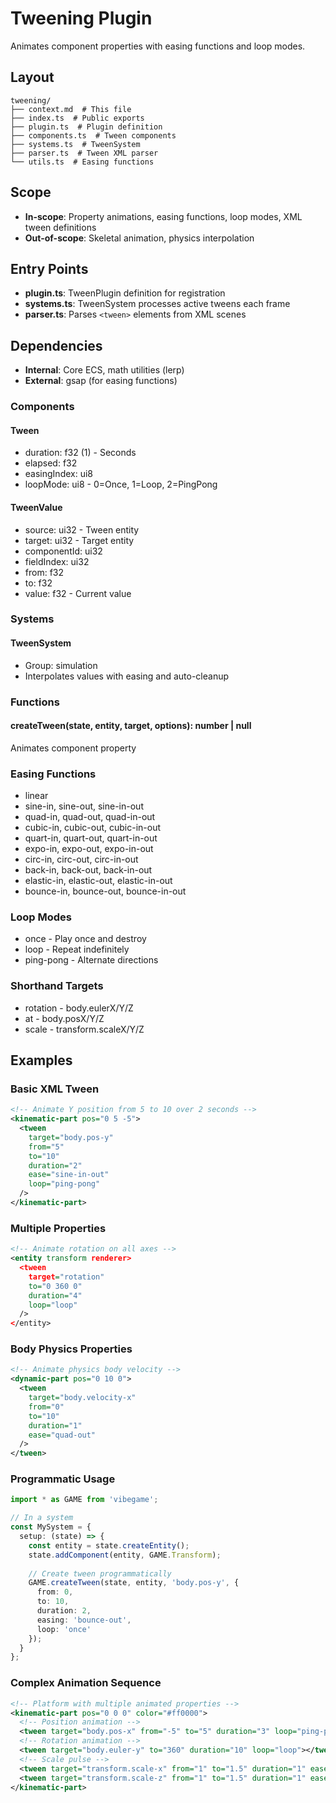 # Tweening Plugin

<!-- LLM:OVERVIEW -->
Animates component properties with easing functions and loop modes.
<!-- /LLM:OVERVIEW -->

## Layout

```
tweening/
├── context.md  # This file
├── index.ts  # Public exports
├── plugin.ts  # Plugin definition
├── components.ts  # Tween components
├── systems.ts  # TweenSystem
├── parser.ts  # Tween XML parser
└── utils.ts  # Easing functions
```

## Scope

- **In-scope**: Property animations, easing functions, loop modes, XML tween definitions
- **Out-of-scope**: Skeletal animation, physics interpolation

## Entry Points

- **plugin.ts**: TweenPlugin definition for registration
- **systems.ts**: TweenSystem processes active tweens each frame
- **parser.ts**: Parses `<tween>` elements from XML scenes

## Dependencies

- **Internal**: Core ECS, math utilities (lerp)
- **External**: gsap (for easing functions)

<!-- LLM:REFERENCE -->
### Components

#### Tween
- duration: f32 (1) - Seconds
- elapsed: f32
- easingIndex: ui8
- loopMode: ui8 - 0=Once, 1=Loop, 2=PingPong

#### TweenValue
- source: ui32 - Tween entity
- target: ui32 - Target entity
- componentId: ui32
- fieldIndex: ui32
- from: f32
- to: f32
- value: f32 - Current value

### Systems

#### TweenSystem
- Group: simulation
- Interpolates values with easing and auto-cleanup

### Functions

#### createTween(state, entity, target, options): number | null
Animates component property

### Easing Functions

- linear
- sine-in, sine-out, sine-in-out
- quad-in, quad-out, quad-in-out
- cubic-in, cubic-out, cubic-in-out
- quart-in, quart-out, quart-in-out
- expo-in, expo-out, expo-in-out
- circ-in, circ-out, circ-in-out
- back-in, back-out, back-in-out
- elastic-in, elastic-out, elastic-in-out
- bounce-in, bounce-out, bounce-in-out

### Loop Modes

- once - Play once and destroy
- loop - Repeat indefinitely
- ping-pong - Alternate directions

### Shorthand Targets

- rotation - body.eulerX/Y/Z
- at - body.posX/Y/Z
- scale - transform.scaleX/Y/Z
<!-- /LLM:REFERENCE -->

<!-- LLM:EXAMPLES -->
## Examples

### Basic XML Tween

```xml
<!-- Animate Y position from 5 to 10 over 2 seconds -->
<kinematic-part pos="0 5 -5">
  <tween 
    target="body.pos-y" 
    from="5" 
    to="10" 
    duration="2" 
    ease="sine-in-out" 
    loop="ping-pong"
  />
</kinematic-part>
```

### Multiple Properties

```xml
<!-- Animate rotation on all axes -->
<entity transform renderer>
  <tween 
    target="rotation" 
    to="0 360 0" 
    duration="4" 
    loop="loop"
  />
</entity>
```

### Body Physics Properties

```xml
<!-- Animate physics body velocity -->
<dynamic-part pos="0 10 0">
  <tween 
    target="body.velocity-x" 
    from="0" 
    to="10" 
    duration="1" 
    ease="quad-out"
  />
</tween>
```

### Programmatic Usage

```typescript
import * as GAME from 'vibegame';

// In a system
const MySystem = {
  setup: (state) => {
    const entity = state.createEntity();
    state.addComponent(entity, GAME.Transform);
    
    // Create tween programmatically
    GAME.createTween(state, entity, 'body.pos-y', {
      from: 0,
      to: 10,
      duration: 2,
      easing: 'bounce-out',
      loop: 'once'
    });
  }
};
```

### Complex Animation Sequence

```xml
<!-- Platform with multiple animated properties -->
<kinematic-part pos="0 0 0" color="#ff0000">
  <!-- Position animation -->
  <tween target="body.pos-x" from="-5" to="5" duration="3" loop="ping-pong"></tween>
  <!-- Rotation animation -->
  <tween target="body.euler-y" to="360" duration="10" loop="loop"></tween>
  <!-- Scale pulse -->
  <tween target="transform.scale-x" from="1" to="1.5" duration="1" ease="sine-in-out" loop="ping-pong"></tween>
  <tween target="transform.scale-z" from="1" to="1.5" duration="1" ease="sine-in-out" loop="ping-pong"></tween>
</kinematic-part>
```
<!-- /LLM:EXAMPLES -->